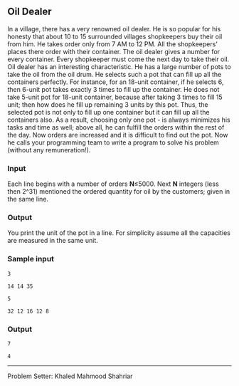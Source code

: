 ## Oil Dealer

In a village, there has a very renowned oil dealer. He is so popular for his honesty that about 10 to 15 surrounded villages shopkeepers buy their oil from him. He takes order only from 7 AM to 12 PM. All the shopkeepers’ places there order with their container. The oil dealer gives a number for every container. Every shopkeeper must come the next day to take their oil. Oil dealer has an interesting characteristic. He has a large number of pots to take the oil from the oil drum. He selects such a pot that can fill up all the containers perfectly. For instance, for an 18-unit container, if he selects 6, then 6-unit pot takes exactly 3 times to fill up the container. He does not take 5-unit pot for 18-unit container, because after taking 3 times to fill 15 unit; then how does he fill up remaining 3 units by this pot. Thus, the selected pot is not only to fill up one container but it can fill up all the containers also. As a result, choosing only one pot - is always minimizes his tasks and time as well; above all, he can fulfill the orders within the rest of the day. Now orders are increased and it is difficult to find out the pot. Now he calls your programming team to write a program to solve his problem (without any remuneration!).

### Input

Each line begins with a number of orders **N**≤5000. Next **N** integers (less then 2^31) mentioned the ordered quantity for oil by the customers; given in the same line.

### Output

You print the unit of the pot in a line. For simplicity assume all the capacities are measured in the same unit.

### Sample input
```
3

14 14 35 

5

32 12 16 12 8
```

### Output
```
7

4
```

-----
Problem Setter: Khaled Mahmood Shahriar
